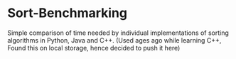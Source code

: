 # Sort-Benchmarking
Simple comparison of time needed by individual implementations of sorting algorithms in Python, Java and C++. 
(Used ages ago while learning C++, Found this on local storage, hence decided to push it here)
